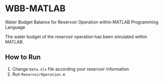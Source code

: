 # WBB-MATLAB
Water Budget Balance for Reservoir Operation within MATLAB Programming Language

The water budget of the reservoir operation has been simulated within MATLAB.

## How to Run
1. Change `Data.xls` file according your reservoir information
2. Run `ReservoirOperation.m`
